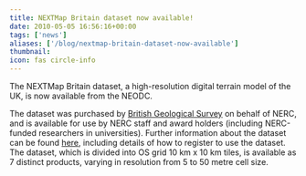 ```yaml
---
title: NEXTMap Britain dataset now available!
date: 2010-05-05 16:56:16+00:00
tags: ['news']
aliases: ['/blog/nextmap-britain-dataset-now-available']
thumbnail: 
icon: fas circle-info
---
```

The NEXTMap Britain dataset, a high-resolution digital terrain model of the UK, is now available from the NEODC.




The dataset was purchased by [British Geological Survey](http://www.bgs.ac.uk) on behalf of NERC, and is available for use by NERC staff and award holders (including NERC-funded researchers in universities).
Further information about the dataset can be found [here](/no-longer-available), including details of how to register to use the dataset.
The dataset, which is divided into OS grid 10 km x 10 km tiles, is available as 7 distinct products, varying in resolution from 5 to 50 metre cell size.



